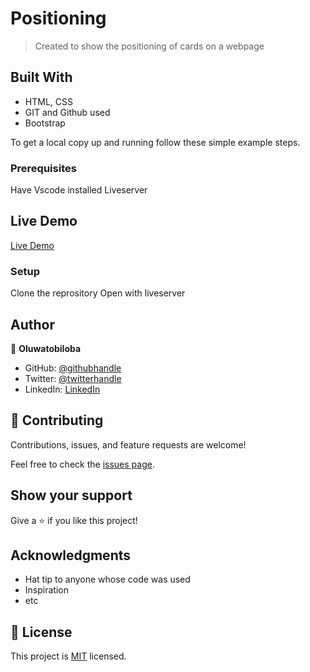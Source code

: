 # Positioning

> Created to show the positioning of cards on a webpage

## Built With

- HTML, CSS
- GIT and Github used
- Bootstrap

To get a local copy up and running follow these simple example steps.

### Prerequisites

Have Vscode installed
Liveserver

## Live Demo

[Live Demo](https://positioning23.netlify.app/)

### Setup

Clone the reprository
Open with liveserver

## Author

👤 **Oluwatobiloba**

- GitHub: [@githubhandle](https://github.com/tobidechamp15)
- Twitter: [@twitterhandle](https://twitter.com/tobidechamp15)
- LinkedIn: [LinkedIn](https://www.linkedin.com/in/tobiloba-oluwadare-4bba71249/)

## 🤝 Contributing

Contributions, issues, and feature requests are welcome!

Feel free to check the [issues page](../../issues/).

## Show your support

Give a ⭐️ if you like this project!

## Acknowledgments

- Hat tip to anyone whose code was used
- Inspiration
- etc

## 📝 License

This project is [MIT](./LICENSE) licensed.
